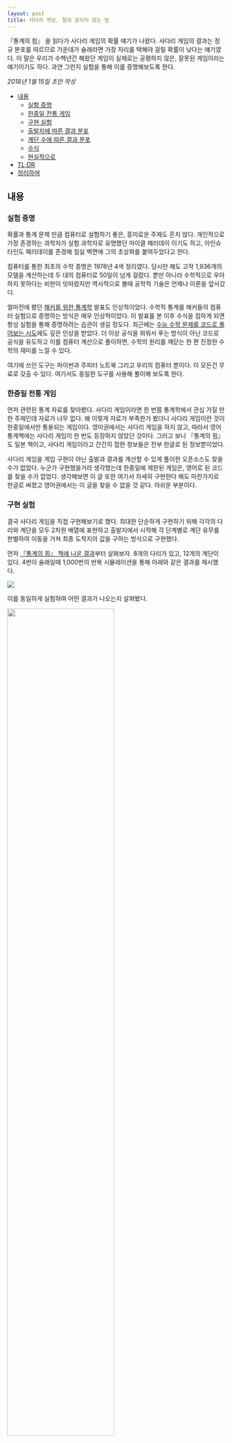 ```yaml
---
layout: post
title: 사다리 게임, 절대 걸리지 않는 법
---
```


<div class="message">
『통계의 힘』 을 읽다가 사다리 게임의 확률 얘기가 나왔다. 사다리 게임의 결과는 정규 분포를 따르므로 가운데가 술래라면 가장 자리를 택해야 걸릴 확률이 낮다는 얘기였다. 이 말은 우리가 수백년간 해왔던 게임이 실제로는 공평하지 않은, 잘못된 게임이라는 얘기이기도 하다. 과연 그런지 실험을 통해 이를 증명해보도록 한다.
</div>

*2018년 1월 15일 초안 작성*

<!-- TOC -->

- [내용](#내용)
    - [실험 증명](#실험-증명)
    - [한중일 전통 게임](#한중일-전통-게임)
    - [구현 실험](#구현-실험)
    - [출발지에 따른 결과 분포](#출발지에-따른-결과-분포)
    - [계단 수에 따른 결과 분포](#계단-수에-따른-결과-분포)
    - [수식](#수식)
    - [현실적으로](#현실적으로)
- [TL;DR](#tldr)
- [정리하며](#정리하며)

<!-- /TOC -->

## 내용
### 실험 증명
확률과 통계 문제 만큼 컴퓨터로 실험하기 좋은, 흥미로운 주제도 흔치 않다. 개인적으로 가장 존경하는 과학자가 실험 과학자로 유명했던 마이클 패러데이 이기도 하고, 아인슈타인도 패러데이를 존경해 침실 벽면에 그의 초상화를 붙여두었다고 한다.

컴퓨터를 통한 최초의 수학 증명은 1976년 4색 정리였다. 당시만 해도 고작 1,936개의 모델을 계산하는데 두 대의 컴퓨터로 50일이 넘게 걸렸다. 뿐만 아니라 수학적으로 우아하지 못하다는 비판이 잇따랐지만 역사적으로 볼때 공학적 기술은 언제나 이론을 앞서갔다. 

얼마전에 봤던 [해커를 위한 통계학](https://speakerdeck.com/jakevdp/statistics-for-hackers) 발표도 인상적이었다. 수학적 통계를 해커들의 컴퓨터 실험으로 증명하는 방식은 매우 인상적이었다. 이 발표를 본 이후 수식을 접하게 되면 항상 실험을 통해 증명하려는 습관이 생길 정도다. 최근에는 [수능 수학 문제를 코드로 풀어보는 시도](https://github.com/serithemage/2017_CSAT_Mathematics_Type_GA)에도 깊은 인상을 받았다. 더 이상 공식을 외워서 푸는 방식이 아닌 코드로 공식을 유도하고 이를 컴퓨터 계산으로 풀이하면, 수학의 원리를 깨닫는 한 편 진정한 수학의 재미를 느낄 수 있다.

여기에 쓰인 도구는 파이썬과 주피터 노트북 그리고 우리의 컴퓨터 뿐이다. 이 모든건 무료로 갖출 수 있다. 여기서도 동일한 도구를 사용해 풀이해 보도록 한다.

### 한중일 전통 게임
먼저 관련된 통계 자료를 찾아봤다. 사다리 게임이라면 한 번쯤 통계학에서 관심 가질 만한 주제인데 자료가 너무 없다. 왜 이렇게 자료가 부족한가 봤더니 사다리 게임이란 것이 한중일에서만 통용되는 게임이다. 영미권에서는 사다리 게임을 하지 않고, 따라서 영어 통계책에는 사다리 게임이 한 번도 등장하지 않았던 것이다. 그러고 보니 『통계의 힘』 도 일본 책이고, 사다리 게임이라고 간간히 접한 정보들은 전부 한글로 된 정보뿐이었다.

사다리 게임을 게임 구현이 아닌 출발과 결과를 계산할 수 있게 풀이한 오픈소스도 찾을 수가 없었다. 누군가 구현했을거라 생각했는데 한중일에 제한된 게임은, 영어로 된 코드를 찾을 수가 없었다. 생각해보면 이 글 또한 여기서 자세히 구현한다 해도 마찬가지로 한글로 써졌고 영어권에서는 이 글을 찾을 수 없을 것 같다. 아쉬운 부분이다.

### 구현 실험
결국 사다리 게임을 직접 구현해보기로 했다. 최대한 단순하게 구현하기 위해 각각의 다리와 계단을 모두 2차원 배열에 표현하고 출발지에서 시작해 각 단계별로 계단 유무를 판별하여 이동을 거쳐 최종 도착지의 값을 구하는 방식으로 구현했다. 

먼저 [『통계의 힘』 책에 나온 결과](http://dbr.donga.com/article/view/1206/article_no/6544)부터 살펴보자. 8개의 다리가 있고, 12개의 계단이 있다. 4번이 술래일때 1,000번의 반복 시뮬레이션을 통해 아래와 같은 결과를 제시했다. 

<img src="/images/2018/ghost-leg/67_p2_91_157_20140708.png" />

이를 동일하게 실험하여 어떤 결과가 나오는지 살펴봤다.

<img src="/images/2018/ghost-leg/1.png" width="70%" />

책에서와 비슷한 정규분포가 나온다.

3번과 5번에서 약간 다른 모양이 나왔지만 이는 실험 횟수가 부족해서로 보인다. 큰 수의 법칙<sup>Law of large numbers</sup>에 따라 실험 횟수가 충분하다면 거의 동일한 형태가 될 것이다.

### 출발지에 따른 결과 분포
그렇다면 각각의 출발지에 따른 결과 분포는 어떻게 될까. 우리는 사다리 게임이 공평할거라 기대하고 있다. 그래야 이 게임이 지금까지 수백년 간이나 이어져 내려올 수 있었을테니까. 따라서, 여기서는 **'사다리 게임은 공평하지 않다'** 를 귀무가설<sup>null hypothesis</sup>로 택하고 이를 기각하기 위해 데이터를 고문해보도록 한다.

같은 조건(8개의 다리, 12개의 계단, 1,000번 반복)으로 출발지에 따른 결과 분포를 실험해본 결과는 아래와 같다.

<img src="/images/2018/ghost-leg/2.png" />

이대로만 보면 전혀 공평하지 않다.

중앙 부근에서 출발하면 항상 정규 분포를 띄며, 심지어 끝에서 끝까지는 도달하지도 못한다. 1번에서 출발하면 8번에 도착하지 못하는 것이다. 이 말은 8번이 술래일때 1번을 택하면 절대 걸리지 않는다는 의미이기도 하다. 과연 그럴까. 정말 사다리 게임은 불공평한 게임일까.

### 계단 수에 따른 결과 분포
여기서 우리는 1번에서 출발하면 8번에 도착할 수 없다는 점에 주목해보도록 한다. 왜 도달하지 못할까. 이렇게 되면 게임 자체가 성립될 수 없는데, 혹시 계단의 갯수가 부족해서는 아닐까. 그렇다면 계단의 갯수를 늘려가며 실험해보도록 한다.

<img src="/images/2018/ghost-leg/4.jpeg" /> 

계단의 갯수를 10개부터 차츰 늘려가며 400개까지 만들었을때, 1번에서 출발한 사다리 게임의 도착점 분포이다. 실험은 신뢰도를 높이기 위해 충분히 시행했다.

계단의 갯수가 적을때는 확연히 치우친 모습을 보이지만 서서히 균등 분포<sup>uniform distribution</sup>를 띈다. 유의한<sup>significance</sup> p-value 기준은 관례상 5%로 하며, 이는 통계학의 아버지 피셔가 일찍이 제안했던 방식을 그대로 답습하도록 한다. 여러번의 실험을 통해 균등 분포가 95% 이상을 보이는 지점은 약 300개 이상일때 임을 찾아냈으며 이를 통해 **계단이 300개 이상일때 '사다리 게임은 공평하지 않다'는 귀무가설을 기각**한다.

### 수식
일본어 위키피디어에 따르면 참가자가 $$N$$일때 필요한 계단의 갯수를 계산하는 수식은 아래와 같다.

<img src="https://wikimedia.org/api/rest_v1/media/math/render/svg/58d5e7cf4171a4887f5c9a78ed53f74e8ebd0c37" />

우리가 실험한 값과는 약간 차이가 있는데 이는 상수 계수를 생략한 대략적인 추산이기 때문이며 크게 중요하지 않다. 여기서 중요한 점은 수식이 지수란 점이며, 이는 참가자(다리의 수)가 많을수록 필요한 계단의 수가 기하급수적으로<sup>exponential</sup> 증가함을 뜻한다.

즉, 위 수식을 계산하면 $$N=8$$ 일때 392이며, 9일때는 576, 10일때는 810이나 된다.

### 현실적으로
계단의 수가 충분하면 사다리 게임은 공평하다. 적어도 수백년간 우리가 해왔던 게임이 잘못되지 않았다. 그러나, 현실적으로 8명이 참여하는 게임에 계단을 300개나 그릴 순 없다. 참가자가 늘수록 이 값은 무한히 증가한다. 여러 사람이 모여 연습장에 빠르게 그려 하는 사다리 게임의 특성상 『통계의 힘』 책에서 처럼 확률적으로 낮은 곳을 택하는 것이 유리하다고 하겠다.

## TL;DR
위에 나온 내용을 모두 정리하여 요약하면 아래와 같다.
- 충분히 많은 계단을 그리면(8명이 참가할 경우 최소한 300개는 그려야 공평하다) 도착점은 고르게 분포하지만, 현실적으로 그렇게 많이 그릴 수 없다.
    - 따라서, 출발점은 도착점에서 가능한 먼 곳을 택한다.
- 도착점이 한쪽으로 치우쳐<sup>skewed</sup> 있는 경우 걸릴 확률은 치우쳐 있는 방향이 더 높다. 따라서, 반대 방향을 택해야 한다.
    - 도착점이 오른쪽에 치우쳐 있는 경우 출발점은 가능한 왼쪽으로 멀리 택한다.
    - 도착점이 왼쪽에 치우쳐 있는 경우 출발점은 가능한 오른쪽으로 멀리 택한다.

## 정리하며
이제 여러분은 더 이상 점심을 사지 않아도 된다. 

물론 처음 한 두번은 우연히 걸릴지도 모르겠지만 1년 내내 사다리 게임으로 점심을 사기로 정했다면, 그리고 여러분이 여기 나온 내용을 충분히 숙지하고 사다리 게임을 했다면, 큰 수의 법칙에 따라 여러분은 1년 동안 가장 점심을 적게 산 사람으로 기록될 것이다.

통계의 마법이다.

<img src="/images/2018/ghost-leg/687474703a2f2f6b6f2e6578706572696d656e74732e77696b69646f6b2e6e65742f6170692f46696c652f5265616c2f353865646266646363326362653232643634326332386433.jpeg" />
  
([통계학과 생명 보험](http://ko.experiments.wikidok.net/wp-d/58edc62ac2cbe22d642c28e2/View))

[직접 계산한 주피터 노트북은 링크를 참고](https://nbviewer.jupyter.org/github/likejazz/jupyter-notebooks/blob/master/ghost-leg-probabilities.ipynb)한다.